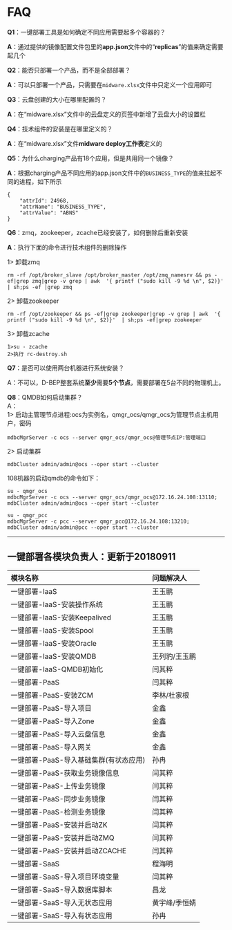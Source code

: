 # FAQ

**Q1**：一键部署工具是如何确定不同应用需要起多个容器的？

**A**：通过提供的镜像配置文件包里的**app.json**文件中的“**replicas**”的值来确定需要起几个

**Q2**：能否只部署一个产品，而不是全部部署？

**A**：可以只部署一个产品，只需要在`midware.xlsx`文件中只定义一个应用即可

**Q3**：云盘创建的大小在哪里配置的？

**A**：在“midware.xlsx”文件中的云盘定义的页签中新增了云盘大小的设置栏

**Q4**：技术组件的安装是在哪里定义的？

**A**：在“midware.xlsx”文件**midware deploy工作表**定义的

**Q5**：为什么charging产品有18个应用，但是共用同一个镜像？

**A**：根据charging产品不同应用的app.json文件中的`BUSINESS_TYPE`的值来拉起不同的进程，如下所示

```
{
    "attrId": 24968,
    "attrName": "BUSINESS_TYPE",
    "attrValue": "ABNS"
}
```

**Q6**：zmq，zookeeper，zcache已经安装了，如何删除后重新安装

**A**：执行下面的命令进行技术组件的删除操作

1&gt; 卸载zmq

```
rm -rf /opt/broker_slave /opt/broker_master /opt/zmq_namesrv && ps -ef|grep zmq|grep -v grep | awk  '{ printf ("sudo kill -9 %d \n", $2)}'  | sh;ps -ef |grep zmq
```

2&gt; 卸载zookeeper

```
rm -rf /opt/zookeeper && ps -ef|grep zookeeper|grep -v grep | awk  '{ printf ("sudo kill -9 %d \n", $2)}'  | sh;ps -ef|grep zookeeper
```

3&gt; 卸载zcache

```
1>su - zcache
2>执行 rc-destroy.sh
```

**Q7**：是否可以使用两台机器进行系统安装？

A：不可以，D-BEP整套系统**至少**需要**5个节点**，需要部署在5台不同的物理机上。

**Q8**：QMDB如何启动集群？  
A：  
1&gt; 启动主管理节点进程:ocs为实例名，qmgr\_ocs/qmgr\_ocs为管理节点主机用户，密码

```
mdbcMgrServer -c ocs --server qmgr_ocs/qmgr_ocs@管理节点IP:管理端口
```

2&gt; 启动集群

```
mdbCluster admin/admin@ocs --oper start --cluster
```

108机器的启动qmdb的命令如下：

```
su - qmgr_ocs
mdbcMgrServer -c ocs --server qmgr_ocs/qmgr_ocs@172.16.24.108:13110; 
mdbCluster admin/admin@ocs --oper start --cluster

su - qmgr_pcc
mdbcMgrServer -c pcc --server qmgr_pcc@172.16.24.108:13210;
mdbCluster admin/admin@pcc --oper start --cluster
```

---

## 一键部署各模块负责人：更新于20180911

| 模块名称 | 问题解决人 |
| :--- | :--- |
| 一键部署-IaaS | 王玉鹏 |
| 一键部署-IaaS-安装操作系统 | 王玉鹏 |
| 一键部署-IaaS-安装Keepalived | 王玉鹏 |
| 一键部署-IaaS-安装Spool | 王玉鹏 |
| 一键部署-IaaS-安装Oracle | 王玉鹏 |
| 一键部署-IaaS-安装QMDB | 王列豹/王玉鹏 |
| 一键部署-IaaS-QMDB初始化 | 闫其粹 |
| 一键部署-PaaS | 闫其粹 |
| 一键部署-PaaS-安装ZCM | 李林/杜家根 |
| 一键部署-PaaS-导入项目 | 金鑫 |
| 一键部署-PaaS-导入Zone | 金鑫 |
| 一键部署-PaaS-导入云盘信息 | 金鑫 |
| 一键部署-PaaS-导入网关 | 金鑫 |
| 一键部署-PaaS-导入基础集群\(有状态应用\) | 孙冉 |
| 一键部署-PaaS-获取业务镜像信息 | 闫其粹 |
| 一键部署-PaaS-上传业务镜像 | 闫其粹 |
| 一键部署-PaaS-同步业务镜像 | 闫其粹 |
| 一键部署-PaaS-检测业务镜像 | 闫其粹 |
| 一键部署-PaaS-安装并启动ZK | 闫其粹 |
| 一键部署-PaaS-安装并启动ZMQ | 闫其粹 |
| 一键部署-PaaS-安装并启动ZCACHE | 闫其粹 |
| 一键部署-SaaS | 程海明 |
| 一键部署-SaaS-导入项目环境变量 | 闫其粹 |
| 一键部署-SaaS-导入数据库脚本 | 昌龙 |
| 一键部署-SaaS-导入无状态应用 | 黄宇峰/季恒婧 |
| 一键部署-SaaS-导入有状态应用 | 孙冉 |



